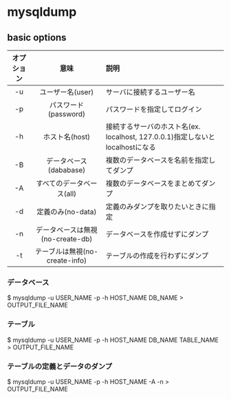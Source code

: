 # mysqldump

## basic options

|オプション|意味|説明|
|:-:|:-:|:--|
|-u|ユーザー名(user)|サーバに接続するユーザー名|
|-p|パスワード(password)|パスワードを指定してログイン|
|-h|ホスト名(host)|接続するサーバのホスト名(ex. localhost, 127.0.0.1)指定しないとlocalhostになる|
|-B|データベース(dababase)|複数のデータベースを名前を指定してダンプ|
|-A|すべてのデータベース(all)|複数のデータベースをまとめてダンプ|
|-d|定義のみ(no-data)|定義のみダンプを取りたいときに指定|
|-n|データベースは無視(no-create-db)|データベースを作成せずにダンプ|
|-t|テーブルは無視(no-create-info)|テーブルの作成を行わずにダンプ|

### データベース

$ mysqldump -u USER_NAME -p -h HOST_NAME DB_NAME > OUTPUT_FILE_NAME

### テーブル

$ mysqldump -u USER_NAME -p -h HOST_NAME DB_NAME TABLE_NAME > OUTPUT_FILE_NAME

### テーブルの定義とデータのダンプ

$ mysqldump -u USER_NAME -p -h HOST_NAME -A -n > OUTPUT_FILE_NAME
